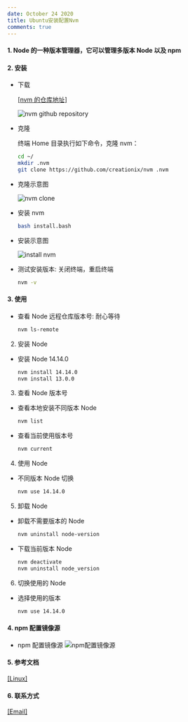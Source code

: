 ```yaml
---
date: October 24 2020
title: Ubuntu安装配置Nvm
comments: true
---
```


#### 1. Node 的一种版本管理器，它可以管理多版本 Node 以及 npm

#### 2. 安装

- 下载

  [[nvm 的仓库地址]](https://github.com/creationix/nvm)

  ![nvm github repository](https://s1.ax1x.com/2020/10/24/BVoBHs.png)

- 克隆

  终端 Home 目录执行如下命令，克隆 nvm：

  ```bash
  cd ~/
  mkdir .nvm
  git clone https://github.com/creationix/nvm .nvm
  ```

- 克隆示意图

  ![nvm clone](https://s1.ax1x.com/2020/10/24/BVT5QS.png)

- 安装 nvm

  ```bash
  bash install.bash
  ```

- 安装示意图

  ![install nvm](https://s1.ax1x.com/2020/10/24/BV7kJx.png)

- 测试安装版本: 关闭终端，重启终端

  ```bash
  nvm -v
  ```

#### 3. 使用

- 查看 Node 远程仓库版本号: 耐心等待

  ```bash
  nvm ls-remote
  ```

2. 安装 Node

- 安装 Node 14.14.0

  ```bash
  nvm install 14.14.0
  nvm install 13.0.0
  ```

3. 查看 Node 版本号

- 查看本地安装不同版本 Node

  ```bash
  nvm list
  ```

- 查看当前使用版本号

  ```bash
  nvm current
  ```

4. 使用 Node

- 不同版本 Node 切换

  ```bash
  nvm use 14.14.0
  ```

5. 卸载 Node

- 卸载不需要版本的 Node

  ```bash
  nvm uninstall node-version
  ```

- 下载当前版本 Node

  ```bash
  nvm deactivate
  nvm uninstall node_version
  ```

6. 切换使用的 Node

- 选择使用的版本

  ```bash
  nvm use 14.14.0
  ```

#### 4. npm 配置镜像源

- npm 配置镜像源
  ![npm配置镜像源](https://s1.ax1x.com/2020/10/24/BZCbT0.png)

#### 5. 参考文档

[[Linux]]()

#### 6. 联系方式

[[Email]](yuanmin8888@outlook.com)
